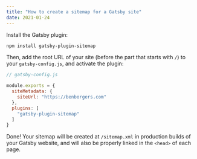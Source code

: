 ```yaml
---
title: "How to create a sitemap for a Gatsby site"
date: 2021-01-24
---
```

Install the Gatsby plugin:

```bash
npm install gatsby-plugin-sitemap
```

Then, add the root URL of your site (before the part that starts with `/`) to your `gatsby-config.js`, and activate the plugin:

```javascript
// gatsby-config.js

module.exports = {
  siteMetadata: {
    siteUrl: "https://benborgers.com"
  },
  plugins: [
    "gatsby-plugin-sitemap"
  ]
}
```

Done! Your sitemap will be created at `/sitemap.xml` in production builds of your Gatsby website, and will also be properly linked in the `<head>` of each page.